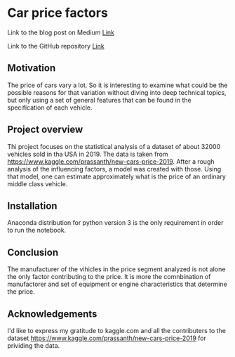 # Car price factors

Link to the blog post on Medium [Link](https://atanasov-todor.medium.com/what-are-the-factors-that-define-the-price-of-a-car-8c5d4c2d5ccd)

Link to the GitHub repository [Link](https://github.com/taagitacc/car-price-factors.git)

## Motivation
The price of cars vary a lot. So it is interesting to examine what could be the possible reasons for that variation without diving into deep technical topics, but only using a set of general features that can be found in the specification of each vehicle.

## Project overview
Thi project focuses on the statistical analysis of a dataset of about 32000 vehicles sold in tha USA in 2019. The data is taken from  https://www.kaggle.com/prassanth/new-cars-price-2019.
After a rough analysis of the influencing factors, a model was created with those. Using that model, one can estimate approximately what is the price of an ordinary middle class vehicle.

## Installation
Anaconda distribution for python version 3 is the only requirement in order to run the notebook.

## Conclusion
The manufacturer of the vihicles in the price segment analyzed is not alone the only factor contributing to the price. It is more the comnbination of manufactorer and set of equipment or engine characteristics that determine the price.

## Acknowledgements
I'd like to express my gratitude to kaggle.com and all the contributers to the dataset  https://www.kaggle.com/prassanth/new-cars-price-2019 for prividing the data. 
